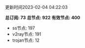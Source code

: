 更新时间2023-02-04 04:22:03

**总订阅: 73**
**总节点: 922**
**有效节点: 400**
- ss节点: 197
- v2ray节点: 191
- trojan节点: 12
